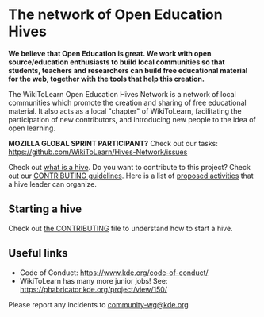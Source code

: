 # The network of Open Education Hives

**We believe that Open Education is great. We work with open source/education enthusiasts to build local communities so that students, teachers and researchers can build free educational material for the web, together with the tools that help this creation.**

The WikiToLearn Open Education Hives Network is a network of local communities which promote
the creation and sharing of free educational material. It also acts as a local
"chapter" of WikiToLearn, facilitating the participation of new contributors, and introducing new people to the idea of open learning.

**MOZILLA GLOBAL SPRINT PARTICIPANT?** Check out our tasks: https://github.com/WikiToLearn/Hives-Network/issues

Check out [what is a hive](What_is_a_Hive.md). Do you want to contribute to this project? Check out our [CONTRIBUTING guidelines](CONTRIBUTING.md). Here is a list of [proposed activities](Activities.md) that a hive leader can organize.

## Starting a hive
Check out [the CONTRIBUTING](CONTRIBUTING.md) file to understand how to start a hive.

## Useful links
* Code of Conduct: https://www.kde.org/code-of-conduct/
* WikiToLearn has many more junior jobs! See: https://phabricator.kde.org/project/view/150/

Please report any incidents to [community-wg@kde.org](mailto:community-wg@kde.org)

